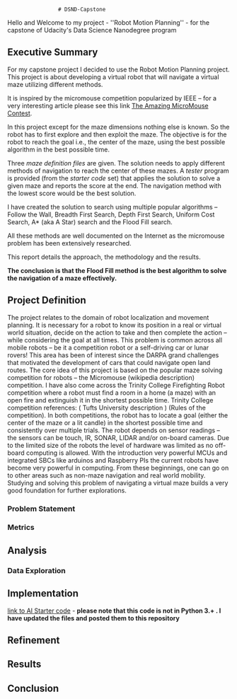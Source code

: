 					# DSND-Capstone
<Holds files and other artifacts for the DSND Capstone project>

Hello and Welcome to my project - ''Robot Motion Planning'' - for the capstone of Udacity's Data Science Nanodegree program

## Executive Summary ##

For my capstone project I decided to use the Robot Motion Planning project. This project is about developing a virtual robot 
that will navigate a virtual maze utilizing different methods.

It is inspired by the micromouse competition popularized by IEEE – for a very interesting article please see this link [The Amazing MicroMouse  Contest](http://spectrum.ieee.org/consumer-electronics/gadgets/the-amazing-micromouse-contest "The Amazing MicroMouse  Contest").

In this project except for the maze dimensions nothing else is known. So the robot has to first explore and then exploit the maze.
The objective is for the robot to reach the goal i.e., the center of the maze, using the best possible algorithm in the best possible time. 

Three *maze definition files* are given. The solution needs to apply different methods of navigation to reach the center of these mazes. 
A *tester* program is provided (from the *starter code* set) that applies the solution to solve a given maze and reports the score at the end.
The navigation method with the lowest score would be the best solution.

I have created the solution to search using multiple popular algorithms 
	– Follow the Wall, Breadth First Search, Depth First Search, Uniform Cost Search, A* (aka A Star) search and the Flood Fill search. 
	
All these methods are well documented on the Internet as the micromouse problem has been extensively researched.	

This report details the approach, the methodology and the results. 

**The conclusion is that the __Flood Fill method__ is the best algorithm to solve the navigation of a maze effectively.**


## Project Definition ##
The project relates to the domain of robot localization and movement planning. It is necessary for a robot to know its position in a real or virtual world situation, decide on the action to take and then complete the action – while considering the goal at all times. This problem is common across all mobile robots – be it a competition robot or a self-driving car or lunar rovers! This area has been of interest since the DARPA grand challenges that motivated the development of cars that could navigate open land routes. 
The core idea of this project is based on the popular maze solving competition for robots –  the Micromouse (wikipedia description) competition. I have also come across the Trinity College Firefighting Robot competition where a robot must find a room in a home (a maze) with an open fire and extinguish it in the shortest possible time. Trinity College competition references: ( Tufts University description ) (Rules of the competition).
	In both competitions, the robot has to locate a goal (either the center of the maze or a lit candle) in the shortest possible time and consistently over multiple trials. The robot depends on sensor readings – the sensors can be touch, IR, SONAR, LIDAR and/or on-board cameras. Due to the limited size of the robots the level of hardware was limited as no off-board computing is allowed. With the introduction very powerful MCUs and integrated SBCs like arduinos and Raspberry PIs the current robots have become very powerful in computing. 
	From these beginnings, one can go on to other areas such as non-maze navigation and real world mobility. Studying and solving this problem of navigating a virtual maze builds a very good foundation for further explorations. 
	
### Problem Statement ###

### Metrics ###

## Analysis ##

### Data Exploration ###

## Implementation ##

[link to AI Starter code](https://docs.google.com/document/d/1ZFCH6jS3A5At7_v5IUM5OpAXJYiutFuSIjTzV_E-vdE/pub) - **please note that this code is not in Python 3.+ . I have updated the files and posted them to this repository**


## Refinement ##

## Results ##

## Conclusion ##
